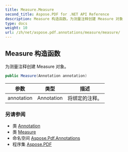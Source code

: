 ```yaml
---
title: Measure.Measure
second_title: Aspose.PDF for .NET API Reference
description: Measure 构造函数。为测量注释创建 Measure 对象
type: docs
weight: 10
url: /zh/net/aspose.pdf.annotations/measure/measure/
---
```

## Measure 构造函数

为测量注释创建 Measure 对象。

```csharp
public Measure(Annotation annotation)
```

| 参数 | 类型 | 描述 |
| --- | --- | --- |
| annotation | Annotation | 将绑定的注释。 |

### 另请参阅

* 类 [Annotation](../../annotation/)
* 类 [Measure](../)
* 命名空间 [Aspose.Pdf.Annotations](../../../aspose.pdf.annotations/)
* 程序集 [Aspose.PDF](../../../)